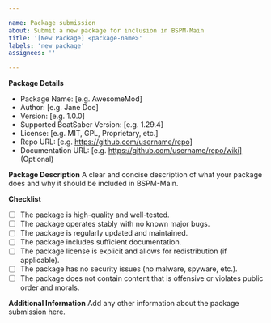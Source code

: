 ```yaml
---

name: Package submission
about: Submit a new package for inclusion in BSPM-Main
title: '[New Package] <package-name>'
labels: 'new package'
assignees: ''

---
```


**Package Details**
- Package Name: [e.g. AwesomeMod]
- Author: [e.g. Jane Doe]
- Version: [e.g. 1.0.0]
- Supported BeatSaber Version: [e.g. 1.29.4]
- License: [e.g. MIT, GPL, Proprietary, etc.]
- Repo URL: [e.g. https://github.com/username/repo]
- Documentation URL: [e.g. https://github.com/username/repo/wiki] (Optional)

**Package Description**
A clear and concise description of what your package does and why it should be included in BSPM-Main.

**Checklist**
- [ ] The package is high-quality and well-tested.
- [ ] The package operates stably with no known major bugs.
- [ ] The package is regularly updated and maintained.
- [ ] The package includes sufficient documentation.
- [ ] The package license is explicit and allows for redistribution (if applicable).
- [ ] The package has no security issues (no malware, spyware, etc.).
- [ ] The package does not contain content that is offensive or violates public order and morals.

**Additional Information**
Add any other information about the package submission here.
